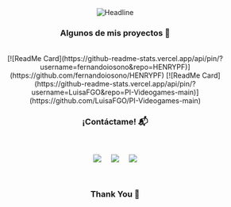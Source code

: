 <div align="center">
 <img src="https://readme-typing-svg.herokuapp.com?color=%3498DB&size=32&center=true&vCenter=true&width=600&height=50&lines=¡Hola,+soy+Luisa!+%F0%9F%91%8B;Full+Stack+Developer;Diseñadora+Gráfica;Problem+Solver;Open-Source;Entusiasta" alt="Headline" />
  


<h3>Algunos de mis proyectos 👾</h3>
<Br> 
[![ReadMe Card](https://github-readme-stats.vercel.app/api/pin/?username=fernandoiosono&repo=HENRYPF)](https://github.com/fernandoiosono/HENRYPF)
[![ReadMe Card](https://github-readme-stats.vercel.app/api/pin/?username=LuisaFGO&repo=PI-Videogames-main)](https://github.com/LuisaFGO/PI-Videogames-main)

<Br>
<h3 align="center"> ¡Contáctame! 📬</h3>
<Br>
<p align="center">
<a href="https://linkedin.com/in/luisa-giraldo/" target="blank"><img align="center" src="https://img.shields.io/badge/Luisa Giraldo-0077B5?style=for-the-badge&logo=linkedin&logoColor=white" /></a> &nbsp;&nbsp;&nbsp;  <a href="mailto:fgiraldo070@gmail.com" target="blank"><img align="center" src="https://img.shields.io/badge/fgiraldo070@gmail.com-D14836?style=for-the-badge&logo=gmail&logoColor=white" /></a>    &nbsp;&nbsp;&nbsp;       <a href="https://github.com/LuisaFGO" target="blank"><img align="center" src="https://img.shields.io/badge/LuisaFGO-100000?style=for-the-badge&logo=github&logoColor=white" /></a>
</p>
<Br>
<h3>Thank You 🌼 </h3>
<Br>
</div>

